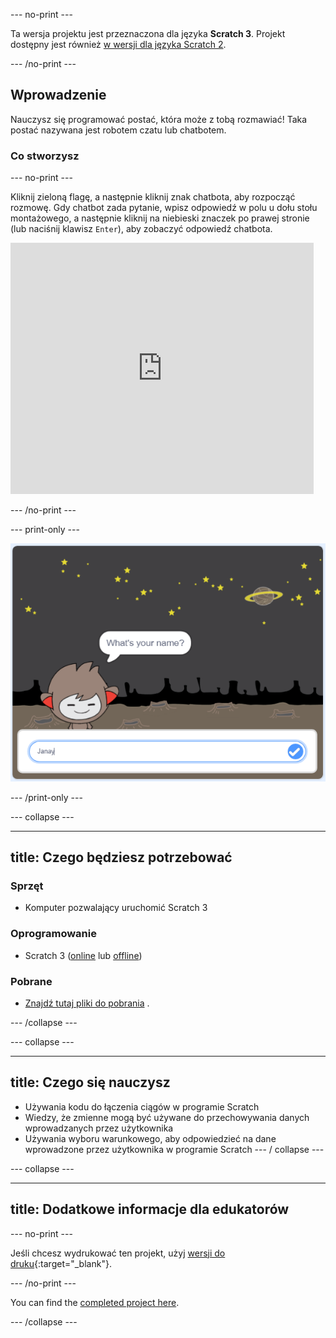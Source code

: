 \--- no-print \---

Ta wersja projektu jest przeznaczona dla języka **Scratch 3**. Projekt dostępny jest również [w wersji dla języka Scratch 2](https://projects.raspberrypi.org/en/projects/chatbot-scratch2).

\--- /no-print \---

## Wprowadzenie

Nauczysz się programować postać, która może z tobą rozmawiać! Taka postać nazywana jest robotem czatu lub chatbotem.

### Co stworzysz

\--- no-print \---

Kliknij zieloną flagę, a następnie kliknij znak chatbota, aby rozpocząć rozmowę. Gdy chatbot zada pytanie, wpisz odpowiedź w polu u dołu stołu montażowego, a następnie kliknij na niebieski znaczek po prawej stronie (lub naciśnij klawisz `Enter`), aby zobaczyć odpowiedź chatbota.

<div class="scratch-preview">
  <iframe allowtransparency="true" width="485" height="402" src="https://scratch.mit.edu/projects/embed/248864190/?autostart=false" 
  frameborder="0" scrolling="no"></iframe>
</div>

\--- /no-print \---

\--- print-only \---

![complete project](images/chatbot-preview.png)

\--- /print-only \---

\--- collapse \---

* * *

## title: Czego będziesz potrzebować

### Sprzęt

- Komputer pozwalający uruchomić Scratch 3

### Oprogramowanie

- Scratch 3 ([online](https://rpf.io/scratchon) lub [offline](https://rpf.io/scratchoff))

### Pobrane

- [Znajdź tutaj pliki do pobrania](http://rpf.io/p/en/chatbot-go) .

\--- /collapse \---

\--- collapse \---

* * *

## title: Czego się nauczysz

- Używania kodu do łączenia ciągów w programie Scratch
- Wiedzy, że zmienne mogą być używane do przechowywania danych wprowadzanych przez użytkownika
- Używania wyboru warunkowego, aby odpowiedzieć na dane wprowadzone przez użytkownika w programie Scratch \--- / collapse \---

\--- collapse \---

* * *

## title: Dodatkowe informacje dla edukatorów

\--- no-print \---

Jeśli chcesz wydrukować ten projekt, użyj [wersji do druku](https://projects.raspberrypi.org/en/projects/chatbot/print){:target="_blank"}.

\--- /no-print \---

You can find the [completed project here](http://rpf.io/p/en/chatbot-get).

\--- /collapse \---